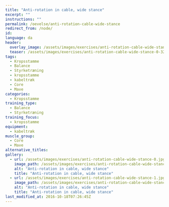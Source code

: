 ```yaml
---
title: "Anti-rotation in cable, wide stance"
excerpt: ""
instructions: ""
permalink: /oevelse/anti-rotation-cable-wide-stance
redirect_from: /node/
id: 
language: da
header:
  overlay_image: /assets/images/exercises/anti-rotation-cable-wide-stance-0.jpg
  teaser: /assets/images/exercises/anti-rotation-cable-wide-stance-0-320.jpg
tags:
  - Kropsstamme
  - Balance
  - Styrketræning
  - kropsstamme
  - kabeltræk
  - Core
  - Mave
categories:
  - Kropsstamme
training_type: 
  - Balance
  - Styrketræning
training_focus: 
  - kropsstamme
equipment:
  - kabeltræk
muscle_group:
  - Core
  - Mave
alternative_titles:
gallery:
  - url: /assets/images/exercises/anti-rotation-cable-wide-stance-0.jpg
    image_path: /assets/images/exercises/anti-rotation-cable-wide-stance-0-320.jpg
    alt: "Anti-rotation in cable, wide stance"
    title: "Anti-rotation in cable, wide stance"
  - url: /assets/images/exercises/anti-rotation-cable-wide-stance-1.jpg
    image_path: /assets/images/exercises/anti-rotation-cable-wide-stance-1-320.jpg
    alt: "Anti-rotation in cable, wide stance"
    title: "Anti-rotation in cable, wide stance"
last_modified_at: 2016-10-18T07:26:45Z
---
```



